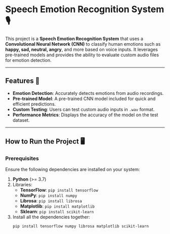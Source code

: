 # Speech Emotion Recognition System 🎙️

This project is a **Speech Emotion Recognition System** that uses a **Convolutional Neural Network (CNN)** to classify human emotions such as **happy, sad, neutral, angry**, and more based on voice inputs. It leverages pre-trained models and provides the ability to evaluate custom audio files for emotion detection.

---

## Features 🚀

- **Emotion Detection**: Accurately detects emotions from audio recordings.
- **Pre-trained Model**: A pre-trained CNN model included for quick and efficient predictions.
- **Custom Testing**: Users can test custom audio inputs in `.wav` format.
- **Performance Metrics**: Displays the accuracy of the model on the test dataset.

---

## How to Run the Project 🖥️

### Prerequisites

Ensure the following dependencies are installed on your system:

1. **Python** (>= 3.7)
2. Libraries:
   - **TensorFlow**: `pip install tensorflow`
   - **NumPy**: `pip install numpy`
   - **Librosa**: `pip install librosa`
   - **Matplotlib**: `pip install matplotlib`
   - **Sklearn**: `pip install scikit-learn`
3. Install all the dependencies together:
   ```bash
   pip install tensorflow numpy librosa matplotlib scikit-learn
